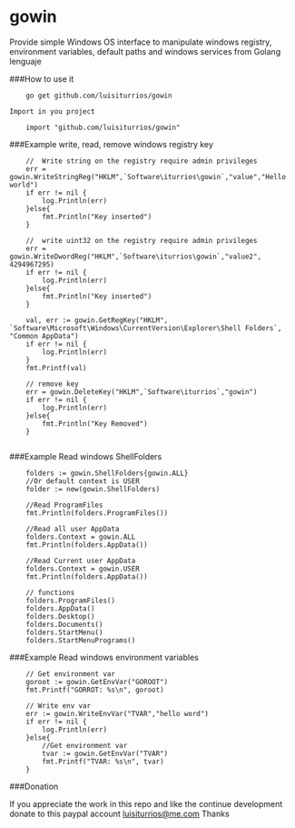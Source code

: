 gowin
=====

Provide simple Windows OS interface to manipulate windows registry, environment variables, default paths and windows services from Golang lenguaje

###How to use it
```
	go get github.com/luisiturrios/gowin
```
    Import in you project
```
	import "github.com/luisiturrios/gowin"
```


###Example write, read, remove windows registry key
```
    //	Write string on the registry require admin privileges
	err = gowin.WriteStringReg("HKLM",`Software\iturrios\gowin`,"value","Hello world")
	if err != nil {
		log.Println(err)
	}else{
		fmt.Println("Key inserted")
	}

	//	write uint32 on the registry require admin privileges
	err = gowin.WriteDwordReg("HKLM",`Software\iturrios\gowin`,"value2", 4294967295)
	if err != nil {
		log.Println(err)
	}else{
		fmt.Println("Key inserted")
	}

	val, err := gowin.GetRegKey("HKLM", `Software\Microsoft\Windows\CurrentVersion\Explorer\Shell Folders`, "Common AppData")
	if err != nil {
		log.Println(err)
	}
	fmt.Printf(val)

    // remove key
	err = gowin.DeleteKey("HKLM",`Software\iturrios`,"gowin")
	if err != nil {
		log.Println(err)
	}else{
		fmt.Println("Key Removed")
	}


```
###Example Read windows ShellFolders
```
	folders := gowin.ShellFolders{gowin.ALL}
	//Or default context is USER
	folder := new(gowin.ShellFolders)

	//Read ProgramFiles
	fmt.Println(folders.ProgramFiles())
	
	//Read all user AppData
	folders.Context = gowin.ALL
	fmt.Println(folders.AppData())
	
	//Read Current user AppData
	folders.Context = gowin.USER
	fmt.Println(folders.AppData())

	// functions
	folders.ProgramFiles()
	folders.AppData()
	folders.Desktop()
	folders.Documents()
	folders.StartMenu()
	folders.StartMenuPrograms()
```

###Example Read windows environment variables
```
    // Get environment var
	goroot := gowin.GetEnvVar("GOROOT")
	fmt.Printf("GORROT: %s\n", goroot)

	// Write env var
	err := gowin.WriteEnvVar("TVAR","hello word")
	if err != nil {
		log.Println(err)
	}else{
		//Get environment var
		tvar := gowin.GetEnvVar("TVAR")
		fmt.Printf("TVAR: %s\n", tvar)
	}
```


###Donation

If you appreciate the work in this repo and like the continue development donate to this paypal account 
luisiturrios@me.com
Thanks
